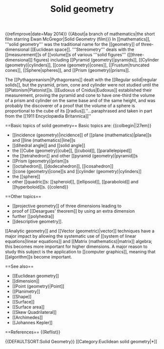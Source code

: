 ﻿---
lastrevid: 644672078
pageid: 507960
canonicalurl: http://en.wikipedia.org/wiki/Solid_geometry
title: Solid geometry
editurl: http://en.wikipedia.org/w/index.php?title=Solid_geometry&action=edit
length: 2641
contentmodel: wikitext
pagelanguage: en
touched: 2015-02-15T16:41:55Z
ns: 0
fullurl: http://en.wikipedia.org/wiki/Solid_geometry
---

{{refimprove|date=May 2014}}
{{About|a branch of mathematics|the short film starring Ewan McGregor|Solid Geometry (film)}}
In [[mathematics]], '''solid geometry''' was the traditional name for the [[geometry]] of three-dimensional [[Euclidean space]]. '''Stereometry''' deals with the [[measurement]]s of [[volume]]s of various '''solid figures''' ([[three-dimensional]] figures) including [[Pyramid (geometry)|pyramids]], [[Cylinder (geometry)|cylinders]], [[cone (geometry)|cones]], [[Frustum|truncated cones]], [[Sphere|spheres]], and [[Prism (geometry)|prisms]].

The [[Pythagoreanism|Pythagoreans]] dealt with the [[Regular solid|regular solids]], but the pyramid, prism, cone and cylinder were not studied until the [[Platonism|Platonist]]s. [[Eudoxus of Cnidus|Eudoxus]] established their measurement, proving the pyramid and cone to have one-third the volume of a prism and cylinder on the same base and of the same height, and was probably the discoverer of a proof that the volume of a sphere is proportional to the cube of its [[radius]].<ref>''...paraphrased and taken in part from the [[1911 Encyclopædia Britannica]]''</ref>

==Basic topics of solid geometry==
Basic topics are:
{{colbegin||27em}}
* [[incidence (geometry)|incidence]] of [[plane (mathematics)|plane]]s and [[line (mathematics)|line]]s
* [[dihedral angle]] and [[solid angle]]
* the [[Cube (geometry)|cube]], [[cuboid]], [[parallelepiped]]
* the [[tetrahedron]] and other [[pyramid (geometry)|pyramid]]s
* [[Prism (geometry)|prism]]s
* [[octahedron]], [[dodecahedron]], [[icosahedron]]
* [[cone (geometry)|cone]]s and [[cylinder (geometry)|cylinders]]
* the [[sphere]]
* other [[quadric]]s: [[spheroid]], [[ellipsoid]], [[paraboloid]] and [[hyperboloid]]s.
{{colend}}

==Other topics==
* [[projective geometry]] of three dimensions leading to
* proof of [[Desargues' theorem]] by using an extra dimension
* further [[polyhedra]]
* [[descriptive geometry]].

[[Analytic geometry]] and [[Vector (geometric)|vector]] techniques have a major impact by allowing the systematic use of [[system of linear equations|linear equations]] and [[Matrix (mathematics)|matrix]] algebra; this becomes more important for higher dimensions. A major reason to study this subject is the application to [[computer graphics]], meaning that [[algorithm]]s become important.

==See also==
* [[Euclidean geometry]]
* [[dimension]]
* [[Point (geometry)|Point]]
* [[Planimetry]]
* [[Shape]]
* [[Surface]]
* [[Surface area]]
* [[Skew Quadrilateral]]
* [[Archimedes]]
* [[Johannes Kepler]]

==References==
{{Reflist}}

{{DEFAULTSORT:Solid Geometry}}
[[Category:Euclidean solid geometry|*]]